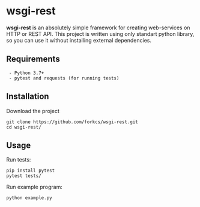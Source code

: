 # wsgi-rest

**wsgi-rest** is an absolutely simple framework for creating web-services on HTTP or REST API.
This project is written using only standart python library, so you can use it without installing external dependencies.


## Requirements
```
 - Python 3.7+
 - pytest and requests (for running tests)
```


## Installation
Download the project
``` 
git clone https://github.com/forkcs/wsgi-rest.git
cd wsgi-rest/
```


## Usage
Run tests:
```
pip install pytest
pytest tests/
```

Run example program:
```
python example.py
```
